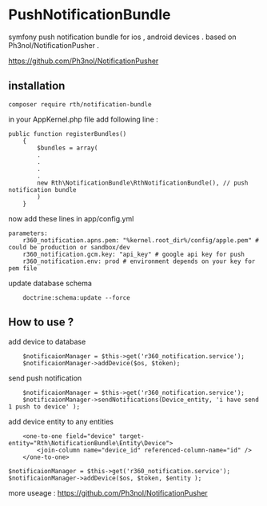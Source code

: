 # PushNotificationBundle
symfony push notification bundle for ios , android devices . based on Ph3nol/NotificationPusher .

https://github.com/Ph3nol/NotificationPusher

## installation

	composer require rth/notification-bundle

in your AppKernel.php file add following line :

	public function registerBundles()
		{
			$bundles = array(
			.
			.
			.
			.
			new Rth\NotificationBundle\RthNotificationBundle(), // push notification bundle
			)
		}

now add these lines in app/config.yml

	parameters:    
		r360_notification.apns.pem: "%kernel.root_dir%/config/apple.pem" # could be production or sandbox/dev 
		r360_notification.gcm.key: "api_key" # google api key for push 
		r360_notification.env: prod # environment depends on your key for pem file 
		
		
update database schema 

		doctrine:schema:update --force
		
		
## How to use ?

add device to database

		$notificaionManager = $this->get('r360_notification.service');
        $notificaionManager->addDevice($os, $token);
		
send push notification		

		$notificaionManager = $this->get('r360_notification.service');
        $notificaionManager->sendNotifications(Device_entity, 'i have send 1 push to device' );
		
		
add device entity to any entities 

		<one-to-one field="device" target-entity="Rth\NotificationBundle\Entity\Device">
            <join-column name="device_id" referenced-column-name="id" />     
        </one-to-one>     	

	$notificaionManager = $this->get('r360_notification.service');
    $notificaionManager->addDevice($os, $token, $entity );	

more useage :
		https://github.com/Ph3nol/NotificationPusher